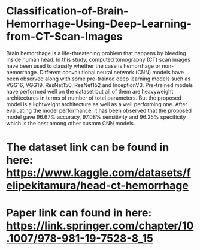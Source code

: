 # Classification-of-Brain-Hemorrhage-Using-Deep-Learning-from-CT-Scan-Images

Brain hemorrhage is a life-threatening problem that happens by bleeding inside human head. In this study, computed tomography (CT) scan images have been used to classify whether the case is hemorrhage or non-hemorrhage. Different convolutional neural network (CNN) models have been observed along with some pre-trained deep learning models such as VGG16, VGG19, ResNet150, ResNet152 and InceptionV3. Pre-trained models have performed well on the dataset but all of them are heavyweight architectures in terms of number of total parameters. But the proposed model is a lightweight architecture as well as a well performing one. After evaluating the model performance, it has been observed that the proposed model gave 96.67% accuracy, 97.08% sensitivity and 96.25% specificity which is the best among other custom CNN models.

# The dataset link can be found in here: https://www.kaggle.com/datasets/felipekitamura/head-ct-hemorrhage

# Paper link can found in here: https://link.springer.com/chapter/10.1007/978-981-19-7528-8_15
